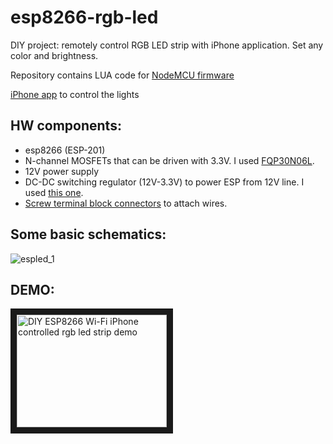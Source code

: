 # esp8266-rgb-led
DIY project: remotely control RGB LED strip with iPhone application. Set any color and brightness.

Repository contains LUA code for [NodeMCU firmware](https://github.com/nodemcu/nodemcu-firmware)

[iPhone app](https://itunes.apple.com/us/app/limitlessled/id594759938?mt=8) to control the lights

## HW components:
* esp8266 (ESP-201)
* N-channel MOSFETs that can be driven with 3.3V. I used [FQP30N06L](http://s.click.aliexpress.com/e/zBaQjqzRj?af=707237450).
* 12V power supply
* DC-DC switching regulator (12V-3.3V) to power ESP from 12V line. I used [this one](http://s.click.aliexpress.com/e/YfyzVjYvZ?af=707237450).
* [Screw terminal block connectors](http://s.click.aliexpress.com/e/MbyNZjMVb?af=707237450) to attach wires.


## Some basic schematics:
![espled_1](https://cloud.githubusercontent.com/assets/1830878/10335981/dbb442e0-6cfd-11e5-911e-046e6d4a4c46.png)


## DEMO:

<a href="http://www.youtube.com/watch?feature=player_embedded&v=0MH7v-J_NmY" target="_blank"><img src="http://img.youtube.com/vi/0MH7v-J_NmY/0.jpg" alt="DIY ESP8266 Wi-Fi iPhone controlled rgb led strip demo" width="240" height="180" border="10" /></a>

